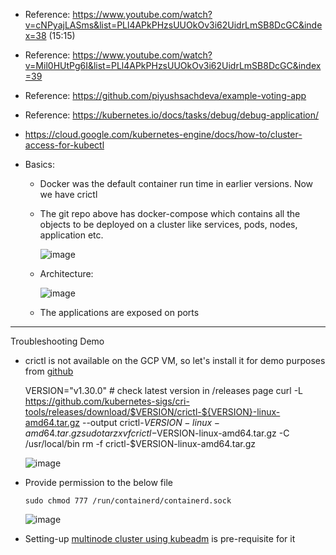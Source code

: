 - Reference: https://www.youtube.com/watch?v=cNPyajLASms&list=PLl4APkPHzsUUOkOv3i62UidrLmSB8DcGC&index=38 (15:15)
- Reference: https://www.youtube.com/watch?v=Mil0HUtPg6I&list=PLl4APkPHzsUUOkOv3i62UidrLmSB8DcGC&index=39
- Reference: https://github.com/piyushsachdeva/example-voting-app
- Reference: https://kubernetes.io/docs/tasks/debug/debug-application/
- https://cloud.google.com/kubernetes-engine/docs/how-to/cluster-access-for-kubectl

- Basics:
  - Docker was the default container run time in earlier versions. Now we have crictl 

  - The git repo above has docker-compose which contains all the objects to be deployed on a cluster like services, pods, nodes, application etc.
  
     ![image](https://github.com/user-attachments/assets/28afd5a2-2f83-4963-94ec-23dce05db6e9)

  - Architecture:

      ![image](https://github.com/user-attachments/assets/82619438-90f4-4489-940f-98028a653b1b)

  - The applications are exposed on ports     

---------------------------------------
Troubleshooting Demo
- crictl is not available on the GCP VM, so let's install it for demo purposes from [github](https://github.com/kubernetes-sigs/cri-tools/blob/master/docs/crictl.md)

     VERSION="v1.30.0" # check latest version in /releases page
     curl -L https://github.com/kubernetes-sigs/cri-tools/releases/download/$VERSION/crictl-${VERSION}-linux-amd64.tar.gz --output crictl-${VERSION}-linux-amd64.tar.gz
     sudo tar zxvf crictl-$VERSION-linux-amd64.tar.gz -C /usr/local/bin
     rm -f crictl-$VERSION-linux-amd64.tar.gz

    ![image](https://github.com/user-attachments/assets/72087781-93d0-47c3-b78c-e25e341c44ee)

- Provide permission to the below file

      sudo chmod 777 /run/containerd/containerd.sock

    ![image](https://github.com/user-attachments/assets/ddbba4af-1551-41b9-b4d8-fa858f26459d)

- Setting-up [multinode cluster using kubeadm](https://github.com/Ajit1279/GCP_Learning/blob/main/Docker_K8S/K8S/concepts/241021_MultinodeCluster_Kubeadm.md) is pre-requisite for it 
